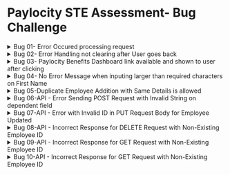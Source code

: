 
# Paylocity STE Assessment- Bug Challenge

<details>

<summary>Bug 01- Error Occured processing request</summary>

## Description
Upon attempting to process a user's request, an error occurs with the following details:

Error Message: An error occurred while processing your request.
Request ID: 0HMT379708TF5

The error message suggests that there was a problem during the request processing. It includes a unique Request ID for tracking purposes.

Additionally, the message provides an option to enable "Development Mode" for more detailed error information. However, a caution is given against using this mode in deployed applications due to potential exposure of sensitive information to end users.

## Steps To Reproduce

1.Go to the URL: https://wmxrwq14uc.execute-api.us-east-1.amazonaws.com/Prod/Account/Login

2.Enter invalid characters in the `Username` and `Password` fields

3.Click on the `Login` button


## Actual behavior
Error Message: An error occurred while processing your request is shown to the user. Alogn with Request ID: 0HMT379708TF5 is also displayed, all errors after the user clicks on the Login button

## Expected behavior
A clear and concise description of what you expected to happen.

## Priority
High

## Screenshots/Video
<img width="1339" alt="Screen Shot 2023-08-22 at 9 39 15" src="https://github.com/erodm09/PaylocityTask/assets/102558006/b6b637e7-87b0-468b-b39b-21cc17753140">


## Device Details:
Device: MacBook Pro (13-inch, M2, 2022) Chip M2
OS: MacOs
Version: Mac OS Monterrey Version 12.4
Browser : Chrome Version 115.0.5790.170 (Official Build) (arm64)
Resolution [2560 × 1600]

Additional context
Add any other context about the problem here

</details> 

<details>

<summary>Bug 02- Error Handling not clearing after User goes back</summary>


## Description
After a user inputs an incorrect or missing password during the login process and then inputs incorrect password or username, and proceeds after the error displayed, to rectify it by refreshing the page, the initial error message persists about the missing Username or Password. The error message indicates that an incorrect password was provided.

## Steps To Reproduce

1.Navigate to the login page.

2.Input an incorrect `password` or leave the `password` field blank.

3.Click the `login` button.

4.Observe the displayed error message described in `Bug-01`.

5.Click on the Back button on the Brwoser

6.Refresh the page using the browser's refresh button or shortcut (e.g., F5 or Ctrl + R).

7.Observe that the initial error message remains unchanged.


## Actual behavior
Error Message: An error occurred while processing your request is shown to the user. Alogn with Request ID: 0HMT379708TF5 is also displayed, all errors after the user clicks on the Login button

## Expected behavior
Even after refreshing the page, the initial error message indicating an incorrect or missing password continues to be displayed, which could cause user confusion and potentially impact the user experience.

## Priority
Medium

## Screenshots/Video


https://github.com/erodm09/PaylocityTask/assets/102558006/71ab68e4-26da-44d3-945b-a135be60b309



## Device Details:

OS: MacOs
Version: Mac OS Monterrey Version 12.4
Browser : Chrome Version 115.0.5790.170 (Official Build) (arm64)
Resolution [2560 × 1600]

</details>

<details>

<summary>Bug 03- Paylocity Benefits Dashboard link available and shown to user after clicking</summary>


## Description
After a user inputs an incorrect or missing password during the login process and then inputs incorrect password or username, and proceeds after the error displayed, to rectify it by refreshing the page, the initial error message persists about the missing Username or Password. The error message indicates that an incorrect password was provided.

## Steps To Reproduce

1. Go to the following Login website link
2.On the upper left corner click on the Paylocity Benefits Dashboard message link.
3. Note that no login credentials are required to access the dashboard.
Observe that the form to add dependents is accessible and can be interacted with.

## Actual behavior
1. The Paylocity Benefits Dashboard is accessible without requiring login credentials.
2.Users can interact with the form to try and add dependents without proper authentication or employee data.

## Expected behavior
1.The Paylocity Benefits Dashboard should require proper login credentials before allowing access.
2.Users should only be able to interact with the form and access data if they are authenticated and authorized users.
3.Unauthorized users should not have access to any functionality of the dashboard.

## Priority
Low

## Screenshots/Video



https://github.com/erodm09/PaylocityTask/assets/102558006/76590c0a-6083-4095-8dbc-10ae96b9acab




## Device Details:

OS: MacOs
Version: Mac OS Monterrey Version 12.4
Browser : Chrome Version 115.0.5790.170 (Official Build) (arm64)
Resolution [2560 × 1600]

</details>

<details>

<summary>Bug 04- No Error Message when inputing larger than required characters on First Name</summary>


## Description
When attempting to input larger than required characters in the "First Name" field during the process of adding or editing an employee on the Benefits Dashboard application, no error message is displayed, and the application allows the user to proceed without any indication of the input exceeding the limit.

## Steps To Reproduce

1.Open the Benefits Dashboard application.

2.Navigate to the section where you can add or edit an employee.

3.In the "First Name" field, input a string of characters that is longer than the specified limit (e.g., more than 50 characters).

4.Attempt to proceed by clicking the "Save" or "Submit" button

## Actual behavior
No error message is shown, and the application doesnt let the user know that is inputing a wrong field

## Expected behavior
An error message should be displayed on the UI, indicating that the input for the "First Name" field exceeds the allowed character limit.

## Priority
Low

## Screenshots/Video




https://github.com/erodm09/PaylocityTask/assets/102558006/2bd71e5c-6b43-4fb3-9e81-7fe72576a863




## Device Details:

OS: MacOs
Version: Mac OS Monterrey Version 12.4
Browser : Chrome Version 115.0.5790.170 (Official Build) (arm64)
Resolution [2560 × 1600]

</details>

<details>

<summary>Bug 05-Duplicate Employee Addition with Same Details is allowed</summary>


## Description

The current version of the application permits the addition of an employee with the exact same First Name, Last Name, and Dependents as an existing entry. This oversight leads to the creation of duplicate employee records within the system, causing potential data inconsistency and confusion.


## Pre-condition

Have an existing user with valid First Name, Last Name and Dependent.


## Steps To Reproduce

1.Go to link for the application to

2.Enter valid details for Username and password and click on the Login button

2.Click on the `Add Employee` button

3.Input the same First Name, Last Name, and Dependents as an already existing employee.

4.Proceed with adding the employee by clicking on the Save button

## Actual behavior
No error message is shown, and the application doesnt let the user know that he/she is adding a Duplicat or existing user

## Expected behavior
An error message should be displayed on the UI, indicating that the entered user already exists to Try agian.

## Priority
High

## Screenshots/Video


https://github.com/erodm09/PaylocityTask/assets/102558006/394f08af-6fc7-42e9-a5d7-65c27b79dc05



## Device Details:

OS: MacOs
Version: Mac OS Monterrey Version 12.4
Browser : Chrome Version 115.0.5790.170 (Official Build) (arm64)
Resolution [2560 × 1600]

</details>

<details>

<summary>Bug 06-API - Error Sending POST Request with Invalid String on dependent field</summary>


## Description

While using Postman to send a POST request to add a New employee, an error is encountered when an invalid string value is provided as the dependent's field. The application should handle and validate input data to prevent the addition of invalid or incorrect values.


## Pre-condition

Have the valid Postman collection imported in Postman


## Steps To Reproduce

1. Launch Postman and access the QA Challenge- Master collection
2. Go to the POST request `Add Employee` for adding a new Employee.
3. On the Depndent field enter an invalid string (e.g., "X") as the dependent's number information.
4. Click on the Send button to send the POST request.

## Actual behavior
Upon sending the POST request, it allows the input of an invalid string as the dependent's field information. After sending an error occurs, but the error message is not descriptive enough to identify the issue.

## Expected behavior
If an invalid string value is provided, the application should display an error message indicating that the input is invalid. 

## Priority
Medium

## Screenshots/Video


<img width="1366" alt="Screen Shot 2023-08-24 at 0 19 36" src="https://github.com/erodm09/PaylocityTask/assets/102558006/7b925d27-3746-4a43-a7de-bcfde3726a42">



## Device Details:
Postman Version: 10.17.3-230823-0523
OS: MacOs 10.15.7
Version: Mac OS Monterrey Version 12.4
Browser : Chrome Version 115.0.5790.170 (Official Build) (arm64)
Resolution [2560 × 1600]

</details>

<details>

<summary>Bug 07-API -  Error with Invalid ID in PUT Request Body for Employee Updated</summary>


## Description

When attempting to update an employee's information using a PUT request, an error is encountered due to an invalid ID being provided in the request body. The application should handle and validate input data to ensure that only valid IDs are accepted for updates


## Pre-condition

Have the valid Postman collection imported in Postman


## Steps To Reproduce

1. Launch Postman and access the QA Challenge- Master collection
2. Go to the PUT request `Update Employee` for editing an Employee.
3. On the Request body include an invalid ID value of a user.
4. Click on the Send button to send the PUT request.


## Actual behavior
The application accepts the PUT request with an invalid ID value in the request body.The server responds with an error message that is not specific enough to identify the issue.

## Expected behavior
The application should validate the provided ID to ensure that it is a valid and existing employee ID.If an invalid ID is detected in the request body, the application should return a clear error response indicating that the ID is not valid

## Priority
High

## Screenshots/Video

<img width="1315" alt="Screen Shot 2023-08-24 at 12 46 23" src="https://github.com/erodm09/PaylocityTask/assets/102558006/a4c4275a-0e19-4243-9836-c01d0ae17fd5">



## Device Details:
Postman Version: 10.17.3-230823-0523
OS: MacOs 10.15.7
Version: Mac OS Monterrey Version 12.4
Browser : Chrome Version 115.0.5790.170 (Official Build) (arm64)
Resolution [2560 × 1600]

</details>

<details>

<summary>Bug 08-API -  Incorrect Response for DELETE Request with Non-Existing Employee ID</summary>


## Description

When sending a DELETE request to remove an employee from the system, if an employee ID that has already been deleted or does not exist is provided in the request URL, the application responds with a "200 OK" status. This behavior is misleading as it suggests successful deletion, even though the employee does not exist in the first place.

## Pre-condition

Have the valid Postman collection imported in Postman


## Steps To Reproduce

1. Launch Postman and access the QA Challenge- Master collection
2. Go to the DELETE request `Delete Employee` to remove an Employee.
3. On the Request URL include an invalid ID or already deleted employee ID value of a user.
4. Click on the Send button to send the DELTE request.


## Actual behavior
The application accepts the DELETE request with a non-existing or already deleted employee ID. The server responds with a "200 OK" status, which incorrectly suggests successful deletion.

## Expected behavior
The application should validate the provided employee ID to ensure that it exists in the system. If a non-existing or already deleted ID is detected, the application should return a "404 Not Found" status or an appropriate error response indicating that the employee does not exist.

## Priority
High

## Impact:
This issue has the following negative impacts:

Misleading Response: The "200 OK" status implies successful deletion when the employee does not exist, leading to confusion and incorrect assumptions.
Data Integrity: Users might believe they have successfully deleted a nonexistent employee, affecting data integrity and accuracy.
Ineffective Error Handling: The application fails to provide accurate error responses for such cases, making troubleshooting difficult.

## Screenshots/Video
<img width="1273" alt="Screen Shot 2023-08-24 at 13 08 43" src="https://github.com/erodm09/PaylocityTask/assets/102558006/65eae627-a7e2-41f3-b249-ac055f4051bb">

<img width="1342" alt="Screen Shot 2023-08-24 at 13 09 02" src="https://github.com/erodm09/PaylocityTask/assets/102558006/e499b90c-9e7c-47d6-888f-681419484a11">

<img width="1384" alt="Screen Shot 2023-08-24 at 13 10 09" src="https://github.com/erodm09/PaylocityTask/assets/102558006/89c912ef-f652-41fc-bd83-6aad6d2dd517">



## Device Details:
Postman Version: 10.17.3-230823-0523
OS: MacOs 10.15.7
Version: Mac OS Monterrey Version 12.4
Browser : Chrome Version 115.0.5790.170 (Official Build) (arm64)
Resolution [2560 × 1600]

</details>



<details>

<summary>Bug 09-API -  Incorrect Response for GET Request with Non-Existing Employee ID</summary>


## Description

When sending a GET request to remove an employee from the system, if an employee ID that has already been deleted or does not exist is provided in the request URL, the application responds with a "200 OK" status. This behavior is misleading as it suggests successful, even though the employee does not exist in the first place.

## Pre-condition

Have the valid Postman collection imported in Postman


## Steps To Reproduce

1. Launch Postman and access the QA Challenge- Master collection
2. Go to the GET request `Get Employee` to retreive information of an Employee.
3. On the Request URL input an already non existing or recently deleted employee ID value of a user.
4. Click on the Send button to send the GET request.


## Actual behavior
The application accepts the GET request with a non-existing or already deleted employee ID. The server responds with a "200 OK" status, which incorrectly suggests successful retreivement of Employee details.

## Expected behavior
The application should validate the provided employee ID to ensure that it exists in the system. If a non-existing or already deleted ID is detected, the application should return a "404 Not Found" status or an appropriate error response indicating that the employee does not exist.

## Priority
High

## Impact:
This issue has the following negative impacts:

Misleading Response: The "200 OK" status implies successful deletion when the employee does not exist, leading to confusion and incorrect assumptions.
Data Integrity: Users might believe they have successfully deleted a nonexistent employee, affecting data integrity and accuracy.
Ineffective Error Handling: The application fails to provide accurate error responses for such cases, making troubleshooting difficult.

## Screenshots/Video

<img width="1384" alt="Screen Shot 2023-08-24 at 13 10 09" src="https://github.com/erodm09/PaylocityTask/assets/102558006/3e3101a7-bcc0-4dbe-86a4-210941aeccc2">


## Device Details:
Postman Version: 10.17.3-230823-0523
OS: MacOs 10.15.7
Version: Mac OS Monterrey Version 12.4
Browser : Chrome Version 115.0.5790.170 (Official Build) (arm64)
Resolution [2560 × 1600]

</details>


<details>

<summary>Bug 10-API -  Incorrect Response for GET Request with Non-Existing Employee ID</summary>


## Description

When attempting to retreive an employee's information using a GET request, an error is encountered due to an invalid ID being provided in the request URL. The application should handle and validate input data to ensure that only valid IDs are accepted for updates

## Pre-condition

Have the valid Postman collection imported in Postman


## Steps To Reproduce

1. Launch Postman and access the QA Challenge- Master collection
2. Go to the GET request `GET Employee` to retrieve an Employee's information.
3. On the Request body include an invalid ID value of an Employee.
4. Click on the Send button to send the GET request.


## Actual behavior
The application accepts the GET request with an invalid ID value in the request URL.The server responds with an error message that is not specific enough to identify the issue.

## Expected behavior
The application should validate the provided ID in the URL to ensure that it is a valid and or non existing employee ID.If an invalid ID is detected in the request body, the application should return a clear error response indicating that the ID is not valid

## Priority
High

## Screenshots/Video

<img width="1370" alt="Screen Shot 2023-08-24 at 14 08 42" src="https://github.com/erodm09/PaylocityTask/assets/102558006/1b8cd3d1-b80d-4afd-8a13-787892923397">

<img width="1022" alt="Screen Shot 2023-08-24 at 14 09 49" src="https://github.com/erodm09/PaylocityTask/assets/102558006/beaa4b9c-7b1a-470a-b546-06f068ac8fdc">

## Device Details:
Postman Version: 10.17.3-230823-0523
OS: MacOs 10.15.7
Version: Mac OS Monterrey Version 12.4
Browser : Chrome Version 115.0.5790.170 (Official Build) (arm64)
Resolution [2560 × 1600]

</details>


